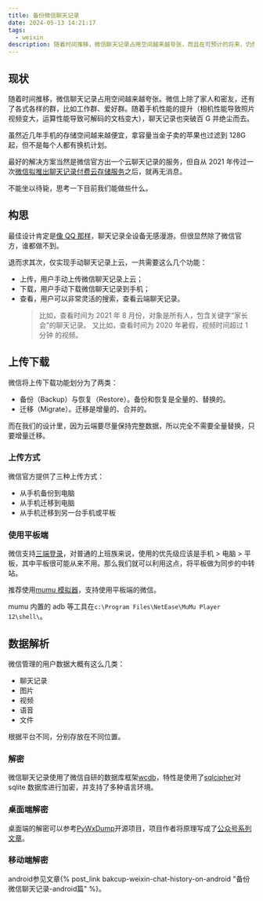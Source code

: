 ```yaml
---
title: 备份微信聊天记录
date: 2024-05-13 14:21:17
tags:
  - weixin
description: 随着时间推移，微信聊天记录占用空间越来越夸张，而且在可预计的将来，仍然会持续膨胀。虽说可以备份到电脑或云，但还是要全量拉回本地才能使用，并不能节省本地空间。
---
```


## 现状

随着时间推移，微信聊天记录占用空间越来越夸张。微信上除了家人和密友，还有了各式各样的群，比如工作群、爱好群。随着手机性能的提升（相机性能导致照片视频变大，运算性能导致可解码的文档变大），聊天记录也突破百 G 并绝尘而去。

虽然近几年手机的存储空间越来越便宜，拿容量当金子卖的苹果也过滤到 128G 起，但不是每个人都有换机计划。

最好的解决方案当然是微信官方出一个云聊天记录的服务，但自从 2021 年传过一次[微信拟推出聊天记录付费云存储服务](https://cn.chinadaily.com.cn/a/202109/04/WS6132f530a3101e7ce9761ec5.html)之后，就再无消息。

不能坐以待毙，思考一下目前我们能做些什么。

## 构思

最佳设计肯定是[像 QQ 那样](https://vip.qq.com/freedom/freedom_chatmsg.html)，聊天记录全设备无感漫游。但很显然除了微信官方，谁都做不到。

退而求其次，仅实现手动聊天记录上云，一共需要这么几个功能：

- 上传，用户手动上传微信聊天记录上云；
- 下载，用户手动下载微信聊天记录到手机；
- 查看，用户可以非常灵活的搜索，查看云端聊天记录。
  > 比如，查看时间为 2021 年 8 月份，对象是所有人，包含关键字“家长会”的聊天记录。
  > 又比如，查看时间为 2020 年暑假，视频时间超过 1 分钟 的视频。

## 上传下载

微信将上传下载功能划分为了两类：

- 备份（Backup）与恢复（Restore）。备份和恢复是全量的、替换的。
- 迁移（Migrate）。迁移是增量的、合并的。

而在我们的设计里，因为云端要尽量保持完整数据，所以完全不需要全量替换，只要增量迁移。

### 上传方式

微信官方提供了三种上传方式：

- 从手机备份到电脑
- 从手机迁移到电脑
- 从手机迁移到另一台手机或平板

### 使用平板端

微信支持[三端登录](https://open.work.weixin.qq.com/help2/pc/19125)，对普通的上班族来说，使用的优先级应该是手机 > 电脑 > 平板，其中平板很可能从来不用。那么我们就可以利用这点，将平板做为同步的中转站。

推荐使用[mumu 模拟器](https://mumu.163.com/help/20231102/35048_1118204.html)，支持使用平板端的微信。

mumu 内置的 adb 等工具在`c:\Program Files\NetEase\MuMu Player 12\shell\`。

## 数据解析

微信管理的用户数据大概有这么几类：

- 聊天记录
- 图片
- 视频
- 语音
- 文件

根据平台不同，分别存放在不同位置。

### 解密

微信聊天记录使用了微信自研的数据库框架[wcdb](https://github.com/Tencent/wcdb)，特性是使用了[sqlcipher](https://www.zetetic.net/sqlcipher/)对 sqlite 数据库进行加密，并支持了多种语言环境。

### 桌面端解密

桌面端的解密可以参考[PyWxDump](https://github.com/xaoyaoo/PyWxDump)开源项目，项目作者将原理写成了[公众号系列文章](https://mp.weixin.qq.com/s?__biz=MzIwOTI2OTg1MA==&mid=2247483846&idx=1&sn=2aaae5d6e2a7b89b2090c8fbdc5d1085&chksm=977724f3a000ade51e43447c9e6ab88438205f1236c385e9cd1ef4724bba4a5a4aa557f26953&cur_album_id=3240368262438404097&scene=189#wechat_redirect)。

### 移动端解密

android参见文章{% post_link bakcup-weixin-chat-history-on-android "备份微信聊天记录-android篇" %}。
